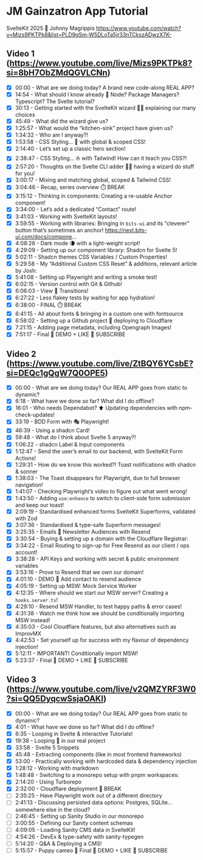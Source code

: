 # JM Gainzatron App Tutorial

SvelteKit 2025 🚀 Johnny Magrippis
https://www.youtube.com/watch?v=Mizs9PKTPk8&list=PLD9qSm-W5DLoTa5jr33nTCkszADwzX7K-

## Video 1 (https://www.youtube.com/live/Mizs9PKTPk8?si=8bH7ObZMdQGVLCNn)

- [x] 00:00 - What are we doing today? A brand new code-along REAL APP?
- [x] 14:54 - What should I know already 🤔 Node? Package Managers? Typescript? The Svelte tutorial?
- [x] 30:13 - Getting started with the SvelteKit wizard 🧙‍♂️ explaining our many choices
- [x] 45:49 - What did the wizard give us?
- [x] 1:25:57 - What would the “kitchen-sink” project have given us?
- [x] 1:34:32 - Who am I anyway?!
- [x] 1:53:58 - CSS Styling… 💅 with global & scoped CSS!
- [x] 2:14:40 - Let’s set up a classic hero section!
- [x] 2:38:47 - CSS Styling… ⛵️ with Tailwind! How can it teach you CSS?!
- [x] 2:57:20 - Thoughts on the Svelte CLI adder 🧙‍♂️ having a wizard do stuff for you!
- [x] 3:00:17 - Mixing and matching global, scoped & Tailwind CSS!
- [x] 3:04:46 - Recap, series overview ⏱️ BREAK
- [x] 3:15:12 - Thinking in components: Creating a re-usable Anchor component!
- [x] 3:34:00 - Let’s add a dedicated “Contact” route!
- [x] 3:41:03 - Working with SvelteKit layouts!
- [x] 3:59:55 - Working with libraries: Bringing in `bits-ui` and its “cleverer” button that’s sometimes an anchor! https://next.bits-ui.com/docs/compone...
- [x] 4:08:28 - Dark mode 🌘 with a light-weight script!
- [x] 4:29:09 - Setting up our component library: Shadcn for Svelte 5!
- [x] 5:02:11 - Shadcn themes CSS Variables / Custom Properties!
- [x] 5:29:58 - My “Additional Custom CSS Reset” & additions, relevant article by Josh:
- [x] 5:41:08 - Setting up Playwright and writing a smoke test!
- [x] 6:02:15 - Version control with Git & Github!
- [x] 6:06:03 - View 💫 Transitions!
- [x] 6:27:22 - Less flakey tests by waiting for app hydration!
- [x] 6:38:00 - FINAL ⏱️ BREAK
- [x] 6:41:15 - All about fonts & bringing in a custom one with fontsource
- [x] 6:58:02 - Setting up a Github project 🚀 deploying to Cloudflare
- [x] 7:21:15 - Adding page metadata, including Opengraph Images!
- [x] 7:51:17 - Final 🥳 DEMO + LIKE 💜 SUBSCRIBE

## Video 2 (https://www.youtube.com/live/ZtBQY6YCsbE?si=DEQc1gQgW7Q0OPE5)

- [x] 00:00 - What are we doing today? Our REAL APP goes from static to dynamic?
- [x] 6:18 - What have we done so far? What did I do offline?
- [x] 16:01 - Who needs Dependabot? ⬆️ Updating dependencies with npm-check-updates!
- [x] 33:19 - BDD Form with 🎭 Playwright!
- [x] 46:39 - Using a shadcn Card!
- [x] 59:48 - What do I think about Svelte 5 anyway?!
- [x] 1:06:22 - shadcn Label & Input components
- [x] 1:12:47 - Send the user’s email to our backend, with SvelteKit Form Actions!
- [x] 1:29:31 - How do we know this worked?! Toast notifications with shadcn & sonner
- [x] 1:38:03 - The Toast disappears for Playwright, due to full browser navigation!
- [x] 1:41:07 - Checking Playwright’s video to figure out what went wrong!
- [x] 1:43:50 - Adding `use:enhance` to switch to client-side form submission and keep our toast!
- [x] 2:09:19 - Standardised enhanced forms SvelteKit Superforms, validated with Zod
- [x] 3:07:36 - Standardised & type-safe Superform messages!
- [x] 3:25:35 - Emails 💌 Newsletter Audiences with Resend
- [x] 3:30:54 - Buying & setting up a domain with the Cloudflare Registrar:
- [x] 3:34:22 - Email Routing to sign-up for Free Resend as our client / ops account!
- [x] 3:38:28 - API Keys and working with secret & public environment variables
- [x] 3:53:16 - Prove to Resend that we own our domain!
- [x] 4:01:10 - DEMO 🥳 Add contact to resend audience
- [x] 4:05:19 - Setting up MSW: Mock Service Worker
- [x] 4:12:35 - Where should we start our MSW server? Creating a `hooks.server.ts`!
- [x] 4:29:10 - Resend MSW Handler, to test happy paths & error cases!
- [x] 4:31:38 - Watch me think how we should be conditionally importing MSW instead!
- [x] 4:35:03 - Cool Cloudflare features, but also alternatives such as ImprovMX
- [x] 4:42:53 - Set yourself up for success with my flavour of dependency injection!
- [x] 5:12:11 - IMPORTANT! Conditionally import MSW!
- [x] 5:23:37 - Final 🥳 DEMO + LIKE 💜 SUBSCRIBE

## Video 3 (https://www.youtube.com/live/v2QMZYRF3W0?si=QQ5DyqcwSsjaOAKl)

- [x] 00:00 - What are we doing today? Our REAL APP goes from static to dynamic?
- [x] 4:01 - What have we done so far? What did I do offline?
- [x] 6:35 - Looping in Svelte & interactive Tutorials!
- [x] 19:38 - Looping 🔁 in our real project
- [x] 33:58 - Svelte 5 Snippets
- [x] 45:48 - Extracting components (like in most frontend frameworks)
- [x] 53:00 - Practically working with hardcoded data & dependency injection
- [x] 1:28:12 - Working with markdown
- [x] 1:48:48 - Switching to a monorepo setup with pnpm workspaces:
- [x] 2:14:20 - Using Turborepo
- [x] 2:32:00 - Cloudflare deployment 🚀 BREAK
- [ ] 2:35:25 - Have Playwright work out of a different directory
- [ ] 2:41:13 - Discussing persisted data options: Postgres, SQLite… somewhere else in the cloud?
- [ ] 2:46:45 - Setting up Sanity Studio in our monorepo
- [ ] 3:00:55 - Defining our Sanity content schemas
- [ ] 4:09:05 - Loading Sanity CMS data in SvelteKit!
- [ ] 4:54:26 - DevEx & type-safety with sanity-typegen
- [ ] 5:14:20 - Q&A & Deploying a CMS!
- [ ] 5:15:57 - Puppy cameo 🧸 Final 🥳 DEMO + LIKE 💜 SUBSCRIBE
